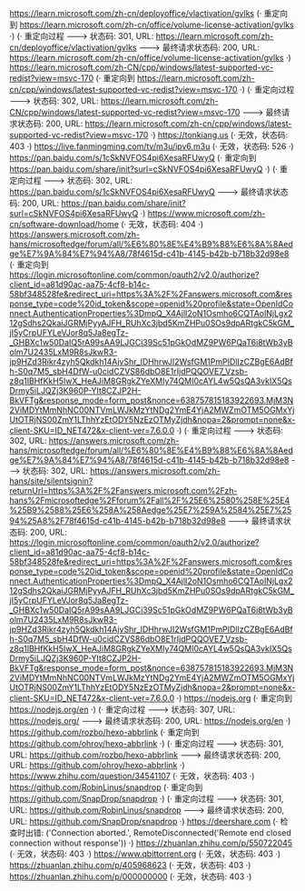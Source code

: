 https://learn.microsoft.com/zh-cn/deployoffice/vlactivation/gvlks (· 重定向到 https://learn.microsoft.com/zh-cn/office/volume-license-activation/gvlks ·)
(· 重定向过程 ---> 状态码: 301, URL: https://learn.microsoft.com/zh-cn/deployoffice/vlactivation/gvlks ---> 最终请求状态码: 200, URL: https://learn.microsoft.com/zh-cn/office/volume-license-activation/gvlks ·)
https://learn.microsoft.com/zh-CN/cpp/windows/latest-supported-vc-redist?view=msvc-170 (· 重定向到 https://learn.microsoft.com/zh-cn/cpp/windows/latest-supported-vc-redist?view=msvc-170 ·)
(· 重定向过程 ---> 状态码: 302, URL: https://learn.microsoft.com/zh-CN/cpp/windows/latest-supported-vc-redist?view=msvc-170 ---> 最终请求状态码: 200, URL: https://learn.microsoft.com/zh-cn/cpp/windows/latest-supported-vc-redist?view=msvc-170 ·)
https://tonkiang.us (· 无效，状态码: 403 ·)
https://live.fanmingming.com/tv/m3u/ipv6.m3u (· 无效，状态码: 526 ·)
https://pan.baidu.com/s/1cSkNVFOS4pi6XesaRFUwyQ (· 重定向到 https://pan.baidu.com/share/init?surl=cSkNVFOS4pi6XesaRFUwyQ ·)
(· 重定向过程 ---> 状态码: 302, URL: https://pan.baidu.com/s/1cSkNVFOS4pi6XesaRFUwyQ ---> 最终请求状态码: 200, URL: https://pan.baidu.com/share/init?surl=cSkNVFOS4pi6XesaRFUwyQ ·)
https://www.microsoft.com/zh-cn/software-download/home (· 无效，状态码: 404 ·)
https://answers.microsoft.com/zh-hans/microsoftedge/forum/all/%E6%80%8E%E4%B9%88%E6%8A%8Aedge%E7%9A%84%E7%94%A8/78f4615d-c41b-4145-b42b-b718b32d98e8 (· 重定向到 https://login.microsoftonline.com/common/oauth2/v2.0/authorize?client_id=a81d90ac-aa75-4cf8-b14c-58bf348528fe&redirect_uri=https%3A%2F%2Fanswers.microsoft.com&response_type=code%20id_token&scope=openid%20profile&state=OpenIdConnect.AuthenticationProperties%3DmpQ_X4AjlI2oN1Osmho6CQTAoINjLgx212gSdhs2QkaiJGRMjPyyAJFH_RUhXc3jbd5KmZHPu0SOs9dpARtgkC5kGM_jI5yCrpUFYLeVJor8q5Ja8egTz-_GHBXc1w50DaIQ5rA99sAA9LJGCi39Sc51pGkOdMZ9PW6PQaT6i8tWb3yBolm7U2435LxM9R8sJkwR3-jp9HZd3Rikr4zyh5Qkdkh14AjvShr_lDHhrwJI2WsfGM1PmPIDlIzCZBgE6AdBfh-S0q7M5_sbH4DfW-u0cidCZVS86dbO8E1rIjdPQQOVE7_Vzsb-z8q1IBHfKkH5IwX_HeAJiM8GRgkZYeXMIy74QMI0cAYL4w5QsQA3vkIX5QsDrmy5iLJQZj3K960P-YIt8CZJP2H-BkVFTg&response_mode=form_post&nonce=638757815183922693.MjM3N2ViMDYtMmNhNC00NTVmLWJkMzYtNDg2YmE4YjA2MWZmOTM5OGMxYjUtOTRjNS00ZmY1LThhYzEtODY5NzEzOTMyZjdh&nopa=2&prompt=none&x-client-SKU=ID_NET472&x-client-ver=7.6.0.0 ·)
(· 重定向过程 ---> 状态码: 302, URL: https://answers.microsoft.com/zh-hans/microsoftedge/forum/all/%E6%80%8E%E4%B9%88%E6%8A%8Aedge%E7%9A%84%E7%94%A8/78f4615d-c41b-4145-b42b-b718b32d98e8 ---> 状态码: 302, URL: https://answers.microsoft.com/zh-hans/site/silentsignin?returnUrl=https%3A%2F%2Fanswers.microsoft.com%2Fzh-hans%2Fmicrosoftedge%2Fforum%2Fall%2F%25E6%2580%258E%25E4%25B9%2588%25E6%258A%258Aedge%25E7%259A%2584%25E7%2594%25A8%2F78f4615d-c41b-4145-b42b-b718b32d98e8 ---> 最终请求状态码: 200, URL: https://login.microsoftonline.com/common/oauth2/v2.0/authorize?client_id=a81d90ac-aa75-4cf8-b14c-58bf348528fe&redirect_uri=https%3A%2F%2Fanswers.microsoft.com&response_type=code%20id_token&scope=openid%20profile&state=OpenIdConnect.AuthenticationProperties%3DmpQ_X4AjlI2oN1Osmho6CQTAoINjLgx212gSdhs2QkaiJGRMjPyyAJFH_RUhXc3jbd5KmZHPu0SOs9dpARtgkC5kGM_jI5yCrpUFYLeVJor8q5Ja8egTz-_GHBXc1w50DaIQ5rA99sAA9LJGCi39Sc51pGkOdMZ9PW6PQaT6i8tWb3yBolm7U2435LxM9R8sJkwR3-jp9HZd3Rikr4zyh5Qkdkh14AjvShr_lDHhrwJI2WsfGM1PmPIDlIzCZBgE6AdBfh-S0q7M5_sbH4DfW-u0cidCZVS86dbO8E1rIjdPQQOVE7_Vzsb-z8q1IBHfKkH5IwX_HeAJiM8GRgkZYeXMIy74QMI0cAYL4w5QsQA3vkIX5QsDrmy5iLJQZj3K960P-YIt8CZJP2H-BkVFTg&response_mode=form_post&nonce=638757815183922693.MjM3N2ViMDYtMmNhNC00NTVmLWJkMzYtNDg2YmE4YjA2MWZmOTM5OGMxYjUtOTRjNS00ZmY1LThhYzEtODY5NzEzOTMyZjdh&nopa=2&prompt=none&x-client-SKU=ID_NET472&x-client-ver=7.6.0.0 ·)
https://nodejs.org (· 重定向到 https://nodejs.org/en ·)
(· 重定向过程 ---> 状态码: 307, URL: https://nodejs.org/ ---> 最终请求状态码: 200, URL: https://nodejs.org/en ·)
https://github.com/rozbo/hexo-abbrlink (· 重定向到 https://github.com/ohroy/hexo-abbrlink ·)
(· 重定向过程 ---> 状态码: 301, URL: https://github.com/rozbo/hexo-abbrlink ---> 最终请求状态码: 200, URL: https://github.com/ohroy/hexo-abbrlink ·)
https://www.zhihu.com/question/34541107 (· 无效，状态码: 403 ·)
https://github.com/RobinLinus/snapdrop (· 重定向到 https://github.com/SnapDrop/snapdrop ·)
(· 重定向过程 ---> 状态码: 301, URL: https://github.com/RobinLinus/snapdrop ---> 最终请求状态码: 200, URL: https://github.com/SnapDrop/snapdrop ·)
https://deershare.com (· 检查时出错: ('Connection aborted.', RemoteDisconnected('Remote end closed connection without response')) ·)
https://zhuanlan.zhihu.com/p/550722045 (· 无效，状态码: 403 ·)
https://www.qbittorrent.org (· 无效，状态码: 403 ·)
https://zhuanlan.zhihu.com/p/405968623 (· 无效，状态码: 403 ·)
https://zhuanlan.zhihu.com/p/000000000 (· 无效，状态码: 403 ·)
